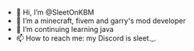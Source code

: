 - 👋 Hi, I’m @SleetOnKBM
- 👀 I’m a minecraft, fivem and garry's mod developer
- 🌱 I’m continuing learning java
- 📫 How to reach me: my Discord is sleet._.
